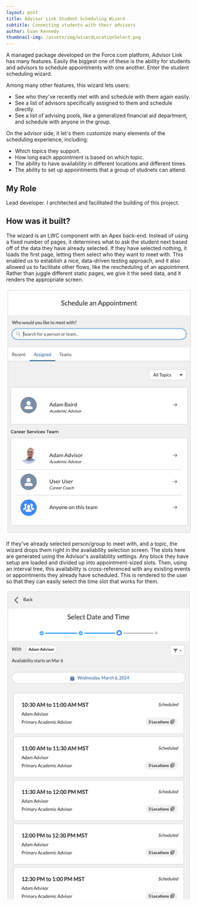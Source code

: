 ```yaml
---
layout: post
title: Advisor Link Student Scheduling Wizard
subtitle: Connecting students with their advisors
author: Evan Kennedy
thumbnail-img: /assets/img/wizardLocationSelect.png
---
```


A managed package developed on the Force.com platform, Advisor Link has many features. Easily the biggest one of these is the ability for students and advisors to schedule appointments with one another. Enter the student scheduling wizard.

Among many other features, this wizard lets users:

- See who they've recently met with and schedule with them again easily.
- See a list of advisors specifically assigned to them and schedule directly.
- See a list of advising pools, like a generalized financial aid department, and schedule with anyone in the group.

On the advisor side, it let's them customize many elements of the scheduling experience, including:

- Which topics they support.
- How long each appointment is based on which topic.
- The ability to have availability in different locations and different times.
- The ability to set up appointments that a group of studnets can attend.

## My Role

Lead developer. I architected and facilitated the building of this project.

## How was it built?

The wizard is an LWC component with an Apex back-end. Instead of using a fixed number of pages, it determines what to ask the student next based off of the data they have already selected. If they have selected nothing, it loads the first page, letting them select who they want to meet with. This enabled us to establish a nice, data-driven testing approach, and it also allowed us to facilitate other flows, like the rescheduling of an appointment. Rather than juggle different static pages, we give it the seed data, and it renders the appropriate screen.

![Advisor Select](/assets/img/wizardAdvisorSelect.png)

If they've already selected person/group to meet with, and a topic, the wizard drops them right in the availability selection screen. The slots here are generated using the Advisor's availability settings. Any block they have setup are loaded and divided up into appointment-sized slots. Then, using an interval tree, this availability is cross-referenced with any existing events or appointments they already have scheduled. This is rendered to the user so that they can easily select the time slot that works for them. 

![Availability](/assets/img/wizardAvailability.png)